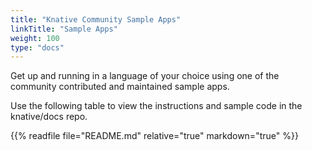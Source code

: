 ```yaml
---
title: "Knative Community Sample Apps"
linkTitle: "Sample Apps"
weight: 100
type: "docs"
---
```


Get up and running in a language of your choice using one of the community
contributed and maintained sample apps.

Use the following table to view the instructions and sample code in the
knative/docs repo.

{{% readfile file="README.md" relative="true" markdown="true" %}}
